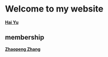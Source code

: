 # Welcome to my website
**[Hai Yu](https://u-hai.github.io/)**

## membership
**[Zhaopeng Zhang](https://cheungsiupaang.github.io/)**
